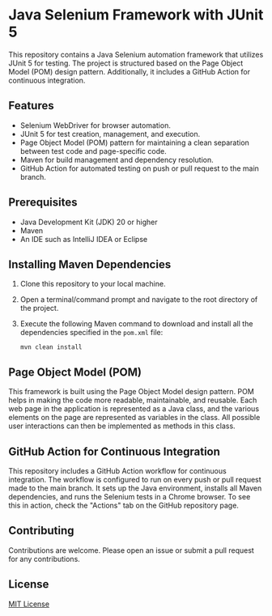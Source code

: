 # Java Selenium Framework with JUnit 5

This repository contains a Java Selenium automation framework that utilizes JUnit 5 for testing. The project is structured based on the Page Object Model (POM) design pattern. Additionally, it includes a GitHub Action for continuous integration.

## Features

- Selenium WebDriver for browser automation.
- JUnit 5 for test creation, management, and execution.
- Page Object Model (POM) pattern for maintaining a clean separation between test code and page-specific code.
- Maven for build management and dependency resolution.
- GitHub Action for automated testing on push or pull request to the main branch.

## Prerequisites

- Java Development Kit (JDK) 20 or higher
- Maven
- An IDE such as IntelliJ IDEA or Eclipse

## Installing Maven Dependencies

1. Clone this repository to your local machine.
2. Open a terminal/command prompt and navigate to the root directory of the project.
3. Execute the following Maven command to download and install all the dependencies specified in the `pom.xml` file:

    ```
    mvn clean install
    ```

## Page Object Model (POM)

This framework is built using the Page Object Model design pattern. POM helps in making the code more readable, maintainable, and reusable. Each web page in the application is represented as a Java class, and the various elements on the page are represented as variables in the class. All possible user interactions can then be implemented as methods in this class.

## GitHub Action for Continuous Integration

This repository includes a GitHub Action workflow for continuous integration. The workflow is configured to run on every push or pull request made to the main branch. It sets up the Java environment, installs all Maven dependencies, and runs the Selenium tests in a Chrome browser. To see this in action, check the "Actions" tab on the GitHub repository page.

## Contributing

Contributions are welcome. Please open an issue or submit a pull request for any contributions.

## License

[MIT License](LICENSE)
